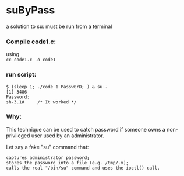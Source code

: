 # suByPass
a solution to su: must be run from a terminal

### Compile code1.c:

using  
` cc code1.c -o code1 `

### run script:

```
$ (sleep 1; ./code_1 Passw0rD; ) & su -
[1] 3486
Password:
sh-3.1#     /* It worked */
```

### Why:

This technique can be used to catch password if someone owns a non-privileged user used by an administrator.

Let say a fake "su" command that:

    captures administrator password; 
    stores the password into a file (e.g. /tmp/.x); 
    calls the real "/bin/su" command and uses the ioctl() call.
